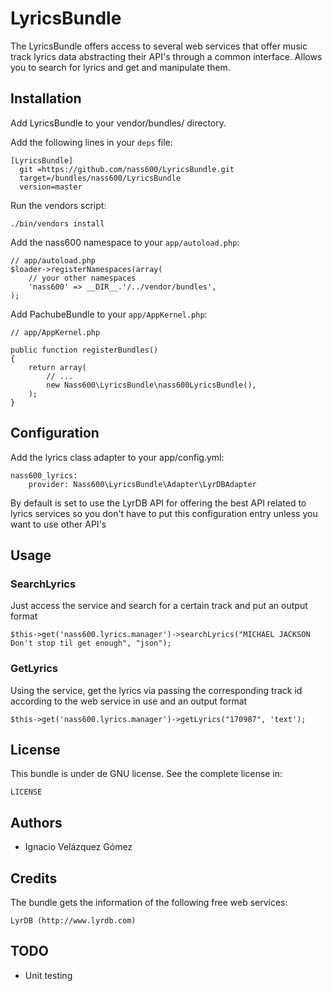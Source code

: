 LyricsBundle
==================

The LyricsBundle offers access to several web services that offer music track lyrics data abstracting their API's
through a common interface. Allows you to search for lyrics and get and manipulate them.


Installation
------------

Add LyricsBundle to your vendor/bundles/ directory.

Add the following lines in your ``deps`` file:

    [LyricsBundle]
      git =https://github.com/nass600/LyricsBundle.git
      target=/bundles/nass600/LyricsBundle
      version=master

Run the vendors script:

    ./bin/vendors install

Add the nass600 namespace to your `app/autoload.php`:

    // app/autoload.php
    $loader->registerNamespaces(array(
        // your other namespaces
        'nass600' => __DIR__.'/../vendor/bundles',
    );


Add PachubeBundle to your `app/AppKernel.php`:

    // app/AppKernel.php

    public function registerBundles()
    {
        return array(
            // ...
            new Nass600\LyricsBundle\nass600LyricsBundle(),
        );
    }

Configuration
-------------

Add the lyrics class adapter to your app/config.yml:

	nass600_lyrics:
        provider: Nass600\LyricsBundle\Adapter\LyrDBAdapter


By default is set to use the LyrDB API for offering the best API related to lyrics services so you don't have to put
this configuration entry unless you want to use other API's


Usage
-----

### SearchLyrics

Just access the service and search for a certain track and put an output format

	$this->get('nass600.lyrics.manager')->searchLyrics("MICHAEL JACKSON Don't stop til get enough", "json");

### GetLyrics

Using the service, get the lyrics via passing the corresponding track id according to the web service in use and an
output format

	$this->get('nass600.lyrics.manager')->getLyrics("170987", 'text');

License
-------

This bundle is under de GNU license. See the complete license in:

    LICENSE

Authors
-------

- Ignacio Velázquez Gómez

Credits
-------

The bundle gets the information of the following free web services:

	LyrDB (http://www.lyrdb.com)

TODO
----

- Unit testing
